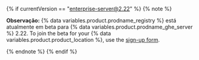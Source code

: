 {% if currentVersion == "enterprise-server@2.22" %}
{% note %}

**Observação:** {% data variables.product.prodname_registry %} está atualmente em beta para {% data variables.product.prodname_ghe_server %} 2.22. To join the beta for your {% data variables.product.product_location %}, use the [sign-up form](https://resources.github.com/beta-signup/).

{% endnote %}
{% endif %}
